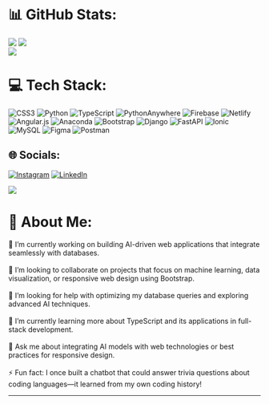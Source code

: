 # 📊 GitHub Stats:
![](https://github-readme-stats.vercel.app/api?username=tanveerahmad01&theme=radical&hide_border=false&include_all_commits=false&count_private=false)
![](https://github-readme-streak-stats.herokuapp.com/?user=tanveerahmad01&theme=radical&hide_border=false)<br>
![](https://github-readme-stats.vercel.app/api/top-langs/?username=tanveerahmad01&theme=radical&hide_border=false&include_all_commits=false&count_private=false&layout=compact)


# 💻 Tech Stack:
![CSS3](https://img.shields.io/badge/css3-%231572B6.svg?style=for-the-badge&logo=css3&logoColor=white) ![Python](https://img.shields.io/badge/python-3670A0?style=for-the-badge&logo=python&logoColor=ffdd54) ![TypeScript](https://img.shields.io/badge/typescript-%23007ACC.svg?style=for-the-badge&logo=typescript&logoColor=white) ![PythonAnywhere](https://img.shields.io/badge/pythonanywhere-%232F9FD7.svg?style=for-the-badge&logo=pythonanywhere&logoColor=151515) ![Firebase](https://img.shields.io/badge/firebase-%23039BE5.svg?style=for-the-badge&logo=firebase) ![Netlify](https://img.shields.io/badge/netlify-%23000000.svg?style=for-the-badge&logo=netlify&logoColor=#00C7B7) ![Angular.js](https://img.shields.io/badge/angular.js-%23E23237.svg?style=for-the-badge&logo=angularjs&logoColor=white) ![Anaconda](https://img.shields.io/badge/Anaconda-%2344A833.svg?style=for-the-badge&logo=anaconda&logoColor=white) ![Bootstrap](https://img.shields.io/badge/bootstrap-%238511FA.svg?style=for-the-badge&logo=bootstrap&logoColor=white) ![Django](https://img.shields.io/badge/django-%23092E20.svg?style=for-the-badge&logo=django&logoColor=white) ![FastAPI](https://img.shields.io/badge/FastAPI-005571?style=for-the-badge&logo=fastapi) ![Ionic](https://img.shields.io/badge/Ionic-%233880FF.svg?style=for-the-badge&logo=Ionic&logoColor=white) ![MySQL](https://img.shields.io/badge/mysql-4479A1.svg?style=for-the-badge&logo=mysql&logoColor=white) ![Figma](https://img.shields.io/badge/figma-%23F24E1E.svg?style=for-the-badge&logo=figma&logoColor=white) ![Postman](https://img.shields.io/badge/Postman-FF6C37?style=for-the-badge&logo=postman&logoColor=white)

## 🌐 Socials:
[![Instagram](https://img.shields.io/badge/Instagram-%23E4405F.svg?logo=Instagram&logoColor=white)](https://instagram.com/https://www.instagram.com/rudepashayt/?hl=en) [![LinkedIn](https://img.shields.io/badge/LinkedIn-%230077B5.svg?logo=linkedin&logoColor=white)](https://linkedin.com/in/https://www.linkedin.com/in/tanveer-ahmad-22431529a/) 

[![](https://visitcount.itsvg.in/api?id=tanveerahmad01&icon=0&color=0)](https://visitcount.itsvg.in)

# 💫 About Me:
🔭 I’m currently working on building AI-driven web applications that integrate seamlessly with databases.<br><br>👯 I’m looking to collaborate on projects that focus on machine learning, data visualization, or responsive web design using Bootstrap.<br><br>🤝 I’m looking for help with optimizing my database queries and exploring advanced AI techniques.<br><br>🌱 I’m currently learning more about TypeScript and its applications in full-stack development.<br><br>💬 Ask me about integrating AI models with web technologies or best practices for responsive design.<br><br>⚡ Fun fact: I once built a chatbot that could answer trivia questions about coding languages—it learned from my own coding history!



---


<!-- Proudly created with GPRM ( https://gprm.itsvg.in ) -->
